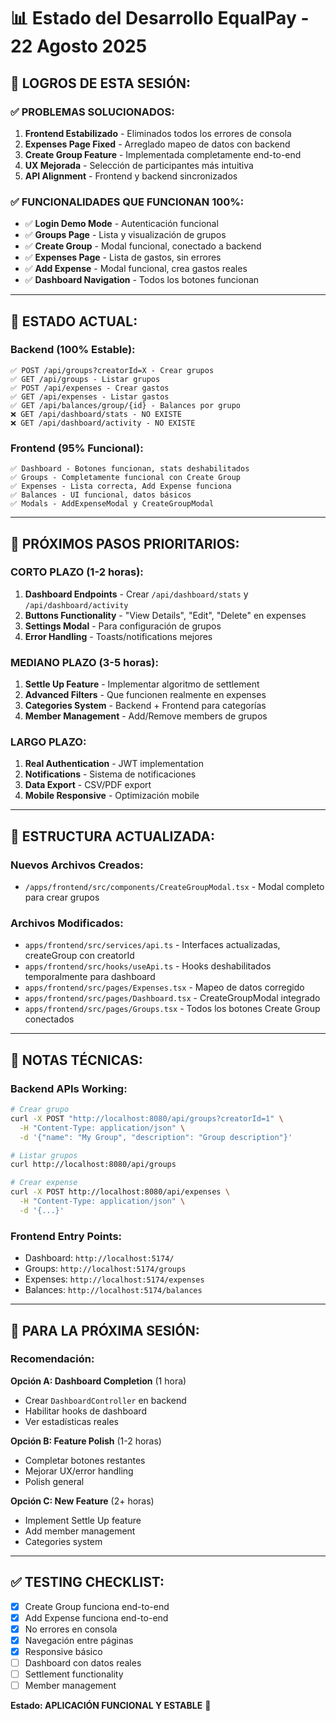 # 📊 Estado del Desarrollo EqualPay - 22 Agosto 2025

## 🎉 **LOGROS DE ESTA SESIÓN:**

### ✅ **PROBLEMAS SOLUCIONADOS:**
1. **Frontend Estabilizado** - Eliminados todos los errores de consola
2. **Expenses Page Fixed** - Arreglado mapeo de datos con backend
3. **Create Group Feature** - Implementada completamente end-to-end
4. **UX Mejorada** - Selección de participantes más intuitiva
5. **API Alignment** - Frontend y backend sincronizados

### ✅ **FUNCIONALIDADES QUE FUNCIONAN 100%:**
- ✅ **Login Demo Mode** - Autenticación funcional
- ✅ **Groups Page** - Lista y visualización de grupos
- ✅ **Create Group** - Modal funcional, conectado a backend
- ✅ **Expenses Page** - Lista de gastos, sin errores
- ✅ **Add Expense** - Modal funcional, crea gastos reales
- ✅ **Dashboard Navigation** - Todos los botones funcionan

---

## 🚀 **ESTADO ACTUAL:**

### **Backend (100% Estable):**
```
✅ POST /api/groups?creatorId=X - Crear grupos
✅ GET /api/groups - Listar grupos
✅ POST /api/expenses - Crear gastos
✅ GET /api/expenses - Listar gastos
✅ GET /api/balances/group/{id} - Balances por grupo
❌ GET /api/dashboard/stats - NO EXISTE
❌ GET /api/dashboard/activity - NO EXISTE
```

### **Frontend (95% Funcional):**
```
✅ Dashboard - Botones funcionan, stats deshabilitados
✅ Groups - Completamente funcional con Create Group
✅ Expenses - Lista correcta, Add Expense funciona
✅ Balances - UI funcional, datos básicos
✅ Modals - AddExpenseModal y CreateGroupModal
```

---

## 🎯 **PRÓXIMOS PASOS PRIORITARIOS:**

### **CORTO PLAZO (1-2 horas):**
1. **Dashboard Endpoints** - Crear `/api/dashboard/stats` y `/api/dashboard/activity`
2. **Buttons Functionality** - "View Details", "Edit", "Delete" en expenses
3. **Settings Modal** - Para configuración de grupos
4. **Error Handling** - Toasts/notifications mejores

### **MEDIANO PLAZO (3-5 horas):**
1. **Settle Up Feature** - Implementar algoritmo de settlement
2. **Advanced Filters** - Que funcionen realmente en expenses
3. **Categories System** - Backend + Frontend para categorías
4. **Member Management** - Add/Remove members de grupos

### **LARGO PLAZO:**
1. **Real Authentication** - JWT implementation
2. **Notifications** - Sistema de notificaciones
3. **Data Export** - CSV/PDF export
4. **Mobile Responsive** - Optimización mobile

---

## 📁 **ESTRUCTURA ACTUALIZADA:**

### **Nuevos Archivos Creados:**
- `/apps/frontend/src/components/CreateGroupModal.tsx` - Modal completo para crear grupos

### **Archivos Modificados:**
- `apps/frontend/src/services/api.ts` - Interfaces actualizadas, createGroup con creatorId
- `apps/frontend/src/hooks/useApi.ts` - Hooks deshabilitados temporalmente para dashboard
- `apps/frontend/src/pages/Expenses.tsx` - Mapeo de datos corregido
- `apps/frontend/src/pages/Dashboard.tsx` - CreateGroupModal integrado
- `apps/frontend/src/pages/Groups.tsx` - Todos los botones Create Group conectados

---

## 🔧 **NOTAS TÉCNICAS:**

### **Backend APIs Working:**
```bash
# Crear grupo
curl -X POST "http://localhost:8080/api/groups?creatorId=1" \
  -H "Content-Type: application/json" \
  -d '{"name": "My Group", "description": "Group description"}'

# Listar grupos
curl http://localhost:8080/api/groups

# Crear expense
curl -X POST http://localhost:8080/api/expenses \
  -H "Content-Type: application/json" \
  -d '{...}'
```

### **Frontend Entry Points:**
- Dashboard: `http://localhost:5174/` 
- Groups: `http://localhost:5174/groups`
- Expenses: `http://localhost:5174/expenses`
- Balances: `http://localhost:5174/balances`

---

## 🎯 **PARA LA PRÓXIMA SESIÓN:**

### **Recomendación:**
**Opción A: Dashboard Completion** (1 hora)
- Crear `DashboardController` en backend
- Habilitar hooks de dashboard
- Ver estadísticas reales

**Opción B: Feature Polish** (1-2 horas)  
- Completar botones restantes
- Mejorar UX/error handling
- Polish general

**Opción C: New Feature** (2+ horas)
- Implement Settle Up feature
- Add member management
- Categories system

---

## ✅ **TESTING CHECKLIST:**
- [x] Create Group funciona end-to-end
- [x] Add Expense funciona end-to-end  
- [x] No errores en consola
- [x] Navegación entre páginas
- [x] Responsive básico
- [ ] Dashboard con datos reales
- [ ] Settlement functionality
- [ ] Member management

**Estado: APLICACIÓN FUNCIONAL Y ESTABLE** 🎉
